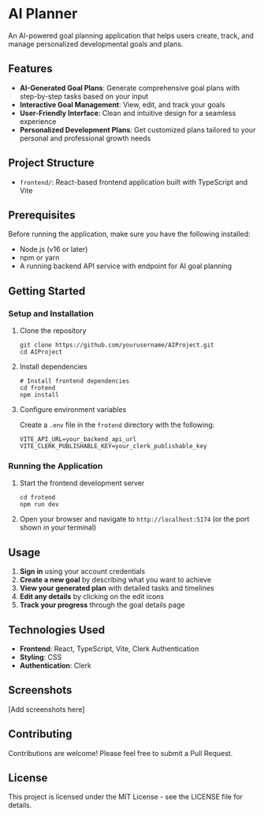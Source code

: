 # AI Planner

An AI-powered goal planning application that helps users create, track, and manage personalized developmental goals and plans.

## Features

- **AI-Generated Goal Plans**: Generate comprehensive goal plans with step-by-step tasks based on your input
- **Interactive Goal Management**: View, edit, and track your goals
- **User-Friendly Interface**: Clean and intuitive design for a seamless experience
- **Personalized Development Plans**: Get customized plans tailored to your personal and professional growth needs

## Project Structure

- `frontend/`: React-based frontend application built with TypeScript and Vite

## Prerequisites

Before running the application, make sure you have the following installed:

- Node.js (v16 or later)
- npm or yarn
- A running backend API service with endpoint for AI goal planning

## Getting Started

### Setup and Installation

1. Clone the repository
   ```
   git clone https://github.com/yourusername/AIProject.git
   cd AIProject
   ```

2. Install dependencies
   ```
   # Install frontend dependencies
   cd frotend
   npm install
   ```

3. Configure environment variables

   Create a `.env` file in the `frotend` directory with the following:
   ```
   VITE_API_URL=your_backend_api_url
   VITE_CLERK_PUBLISHABLE_KEY=your_clerk_publishable_key
   ```

### Running the Application

1. Start the frontend development server
   ```
   cd frotend
   npm run dev
   ```

2. Open your browser and navigate to `http://localhost:5174` (or the port shown in your terminal)

## Usage

1. **Sign in** using your account credentials
2. **Create a new goal** by describing what you want to achieve
3. **View your generated plan** with detailed tasks and timelines
4. **Edit any details** by clicking on the edit icons
5. **Track your progress** through the goal details page

## Technologies Used

- **Frontend**: React, TypeScript, Vite, Clerk Authentication
- **Styling**: CSS
- **Authentication**: Clerk

## Screenshots

[Add screenshots here]

## Contributing

Contributions are welcome! Please feel free to submit a Pull Request.

## License

This project is licensed under the MIT License - see the LICENSE file for details.